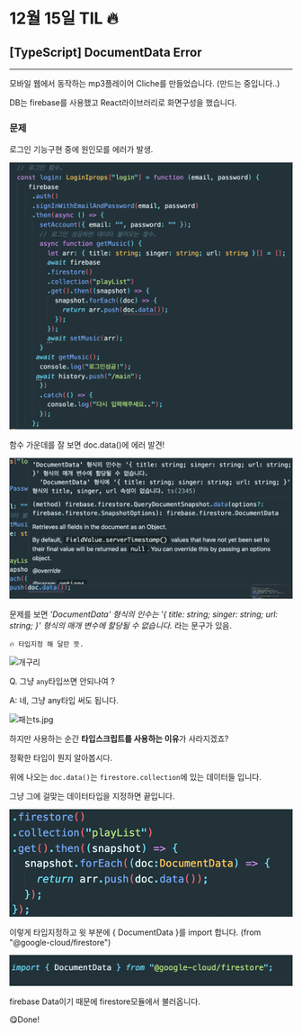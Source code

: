 # 12월 15일 TIL 🔥
## [TypeScript] DocumentData Error
---

모바일 웹에서 동작하는 mp3플레이어 Cliche를 만들었습니다. (만드는 중입니다..)

DB는 firebase를 사용했고 React라이브러리로 화면구성을 했습니다.

### 문제

로그인 기능구현 중에 원인모를 에러가 발생.

![문제](/images/1.png)

함수 가운데를 잘 보면 doc.data()에 에러 발견!

![스크린샷 2021-12-15 15.47.42.png](/images/2.png)

문제를 보면 *'DocumentData' 형식의 인수는 '{ title: string; singer: string; url: string; }' 형식의 매개 변수에 할당될 수 없습니다.* 라는 문구가 있음.


`🔥 타입지정 해 달란 뜻.`



![개구리](/images/사시페페.jpg)

 Q. 그냥 `any`타입쓰면 안되나여 ?

A: 네, 그냥 any타입 써도 됩니다.

![패는ts.jpg](/images/패는ts.jpg)

하지만 사용하는 순간 **타입스크립트를 사용하는 이유**가 사라지겠죠?

정확한 타입이 뭔지 알아봅시다.

위에 나오는 `doc.data()`는 `firestore.collection`에 있는 데이터들 입니다.

그냥 그에 걸맞는 데이터타입을 지정하면 끝입니다.

![스크린샷 2021-12-15 16.10.53.png](/images/3.png)

이렇게 타입지정하고 윗 부분에 { DocumentData }를 import 합니다. (from "@google-cloud/firestore")

![스크린샷 2021-12-15 16.22.31.png](/images/4.png)

firebase Data이기 때문에 firestore모듈에서 불러옵니다.

😋Done!